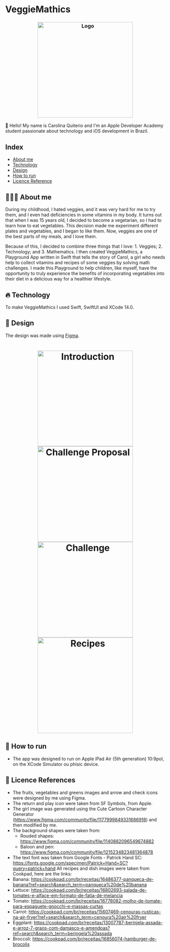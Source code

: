 #  VeggieMathics

<h3 align="center">
    <img alt="Logo" title="#logo" width="300px" src=".github/readme-background.png">
    <br>
</h3>

 👋 Hello! My name is Carolina Quiterio and I'm an Apple Developer Academy student passionate about technology and iOS development in Brazil.

## Index
- [About me](#about-me)
- [Technology](#technology)
- [Design](#design)
- [How to run](#how-to-run)
- [Licence Reference](#license-reference)


<a id="about-me"></a>
## 👩🏼‍💻 About me
During my childhood, I hated veggies, and it was very hard for me to try them, and I even had deficiencies in some vitamins in my body. It turns out that when I was 15 years old, I decided to become a vegetarian, so I had to learn how to eat vegetables. This decision made me experiment different plates and vegetables, and I began to like them. Now, veggies are one of the best parts of my meals, and I love them.

Because of this, I decided to combine three things that I love: 1. Veggies; 2. Technology; and 3. Mathematics. 
I then created VeggieMathics, a Playground App written in Swift that tells the story of Carol, a girl who needs help to collect vitamins and recipes of some veggies by solving math challenges. I made this Playground to help children, like myself, have the opportunity to truly experience the benefits of incorporating vegetables into their diet in a delicious way for a healthier lifestyle.



<a id="technology"></a>
## 🔥 Technology
To make VeggieMathics I used Swift, SwiftUI and XCode 14.0.

<a id="design"></a>
## 📱 Design
The design was made using [Figma](https://www.figma.com/).
<h1 align="center">
    <img alt="Introduction" src="github/introduction-screen" width="300px">
    <img alt="Challenge Proposal" src="github/proposal-screen" width="300px"> 
    <br>
    <img alt="Challenge" src="github/challenge-screen" width="300px">
    <img alt="Recipes" src="github/recipe-screen" width="300px">
</h1>

<a id="how-to-run"></a>
## 🤔 How to run
- The app was designed to run on Apple iPad Air (5th generation) 10:9pol, on the XCode Simulator ou phisic device.

<a id="license-reference"></a>
## 📝 Licence References
- The fruits, vegetables and greens images and arrow and check icons were designed by me using Figma.
- The return and play icon were taken from SF Symbols, from Apple.
- The girl image was generated using the Cute Cartoon Character Generator (https://www.figma.com/community/file/1177999849331686918) and then modified by me.
- The background shapes were taken from:
    - Rouded shapes: https://www.figma.com/community/file/1140882096549674882
    - Baloon and pen: https://www.figma.com/community/file/1215234823481364878
- The text font was taken from Google Fonts - Patrick Hand SC: https://fonts.google.com/specimen/Patrick+Hand+SC?query=patrick+hand
All recipes and dish images were taken from Cookpad, here are the links:
- Banana: https://cookpad.com/br/receitas/16486377-panqueca-de-banana?ref=search&search_term=panqueca%20de%20banana
- Lettuce: https://cookpad.com/br/receitas/16802693-salada-de-tomates-e-alface-em-formato-de-fatia-de-melancia
- Tomato: https://cookpad.com/br/receitas/16778082-molho-de-tomate-para-espaguete-gnocchi-e-massas-curtas
- Carrot: https://cookpad.com/br/receitas/15607469-cenouras-rusticas-na-air-fryer?ref=search&search_term=cenoura%20air%20fryer
- Eggplant: https://cookpad.com/br/receitas/13007787-berinjela-assada-e-arroz-7-graos-com-damasco-e-amendoas?ref=search&search_term=beringela%20assada
- Broccoli: https://cookpad.com/br/receitas/16856074-hamburger-de-brocolis
